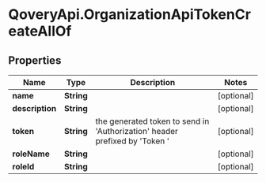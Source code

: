 # QoveryApi.OrganizationApiTokenCreateAllOf

## Properties

Name | Type | Description | Notes
------------ | ------------- | ------------- | -------------
**name** | **String** |  | [optional] 
**description** | **String** |  | [optional] 
**token** | **String** | the generated token to send in &#39;Authorization&#39; header prefixed by &#39;Token &#39; | [optional] 
**roleName** | **String** |  | [optional] 
**roleId** | **String** |  | [optional] 


